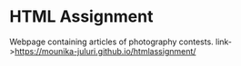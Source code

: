 # HTML Assignment
Webpage containing articles of photography contests.
link->https://mounika-juluri.github.io/htmlassignment/
